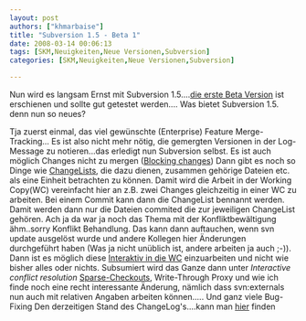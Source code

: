 ```yaml
---
layout: post
authors: ["khmarbaise"]
title: "Subversion 1.5 - Beta 1"
date: 2008-03-14 00:06:13
tags: [SKM,Neuigkeiten,Neue Versionen,Subversion]
categories: [SKM,Neuigkeiten,Neue Versionen,Subversion]

---
```

Nun wird es langsam Ernst mit Subversion 1.5....[die erste Beta Version](http://subversion.tigris.org/servlets/ReadMsg?list=dev&msgNo=136032 "die erste Beta Version") ist 
erschienen und sollte gut getestet werden....
Was bietet Subversion 1.5. denn nun so neues?

Tja zuerst einmal, das viel gewünschte (Enterprise) Feature Merge-Tracking...
Es ist also nicht mehr nötig, die gemergten Versionen in der Log-Message zu notieren...das erledigt nun Subversion selbst.
Es ist auch möglich Changes nicht zu mergen ([Blocking changes](http://svnbook.red-bean.com/nightly/en/svn-book.html#svn.branchmerge.advanced.blockchanges "Blocking changes"))
Dann gibt es noch so Dinge wie [ChangeLists](http://svnbook.red-bean.com/nightly/en/svn-book.html#svn.advanced.changelists "ChangeLists"), die dazu dienen, zusammen 
gehörige Dateien etc. als eine Einheit betrachten zu können. Damit wird die Arbeit in der Working Copy(WC) vereinfacht hier an z.B. zwei Changes gleichzeitig in 
einer WC zu arbeiten. Bei einem Commit kann dann die ChangeList bennannt werden. Damit werden dann nur die Dateien commited die zur jeweiligen ChangeList gehören.
Ach ja da war ja noch das Thema mit der Konfliktbewältigung ähm..sorry Konflikt Behandlung. Das kann dann auftauchen, wenn svn update ausgelöst wurde und andere 
Kollegen hier Änderungen durchgeführt haben (Was ja nicht unüblich ist, andere arbeiten ja auch ;-)).
Dann ist es möglich diese [Interaktiv in die WC](http://svnbook.red-bean.com/nightly/en/svn-book.html#svn.tour.cycle.resolve "Interaktiv in die WC") einzuarbeiten 
und nicht wie bisher alles oder nichts. Subsumiert wird das Ganze dann unter *Interactive conflict resolution*
[Sparse-Checkouts](http://svnbook.red-bean.com/nightly/en/svn-book.html#svn.advanced.sparsedirs "Sparse-Checkouts"), Write-Through Proxy und wie ich finde noch 
eine recht interessante Änderung, nämlich dass svn:externals nun auch mit relativen Angaben arbeiten können.....
Und ganz viele Bug-Fixing
Den derzeitigen Stand des ChangeLog's....kann man [hier](http://svn.collab.net/repos/svn/trunk/CHANGES "hier") finden 
